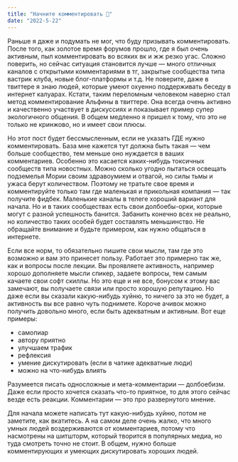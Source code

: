 ```yaml
---
title: "Начните комментировать 🥜"
date: "2022-5-22"
---
```


Раньше я даже и подумать не мог, что буду призывать комментировать. После того, как золотое время форумов прошло, где я был очень активным, пыл комментировать во всяких вк и жж резко угас. Сложно поверить, но сейчас ситуация становится лучше — много отличных каналов с открытыми комментариями в тг, закрытые сообщества типа вастрик клуба, новые блог-платформы и т.д. Не поверите, даже в твиттере я знаю людей, которые умеют охуенно поддерживать беседу в интернет калуарах. Кстати, таким переломным человеком наверно стал метод комментирование Альфины в твиттере. Она всегда очень активно и качественно участвует в дискуссиях и показывает пример супер экологичного общения. В общем медленно я пришел к тому, что это не только не кринжово, но и имеет свои плюсы. 

Но этот пост будет бессмысленным, если не указать ГДЕ нужно комментировать. База мне кажется тут должна быть такая — чем больше сообщество, тем меньше оно нуждается в ваших комментариев. Особенно это касается каких-нибудь токсичных сообществ типа новостных. Можно сколько угодно пытаться освещать подземелья Мории своим здравоумием и отвагой, но силы тьмы и ужаса берут количеством. Поэтому не тратьте свое время и  комментируйте только там где маленькая и прикольная компания — так получите фидбек. Маленькие каналы в телеге хороший вариант для начала. Но и в таких сообществах есть свои долбоебы-орки, которые могут с разной успешность банится. Забанить конечно всех не реально, но количество таких особей будет составлять меньшинство. Не обращайте внимание и будьте примером, как нужно общаться в интернете.

Если все норм, то обязательно пишите свои мысли, там где это возможно и вам это принесет пользу. Работает это примерно так же, как и вопросы после лекции. Вы проявляете активность, например хорошо дополняете мысли спикер, задаете вопросы, тем самым качаете свои софт скиллы. Но это еще и не все, бонусом к этому вас замечают, вы получаете связи или просто хорошую репутацию. Но даже если вы сказали какую-нибудь хуйню, то ничего за это не будет, а активность вы все равно чуть поднимете. Короче ачивок можно получить довольно много, если быть адекватным и активным. Вот еще примеры:

- самопиар
- автору приятно
- улучшаем трафик
- рефлексия 
- умение дискутировать (если в чатике адекватные люди)
- можно на что-нибудь влиять

Разумеется писать односложные и мета-комментарии — долбоебизм. Даже если просто хочется сказать что-то приятное, то для этого сейчас везде есть реакции. Комментарии — это про развернутого мнение. 

Для начала можете написать тут какую-нибудь хуйню, потом не заметите, как вкатитесь. А на самом деле очень жалко, что много умных людей воздерживаются от комментариев, потому что насмотрены на шитшторм, который творится в популярных медиа, но туда смотреть точно не стоит. В общем, нужно больше комментирующих и умеющих дискутировать хороших людей.